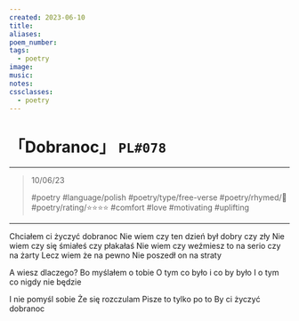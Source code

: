 ```yaml
---
created: 2023-06-10
title:
aliases:
poem_number:
tags:
  - poetry
image:
music:
notes:
cssclasses:
  - poetry
---
```

# 「Dobranoc」 `PL#078`

---

> 10/06/23
> 
> #poetry 
> #language/polish 
> #poetry/type/free-verse 
> #poetry/rhymed/🔴 
> #poetry/rating/⭐⭐⭐⭐ 
> #comfort #love #motivating #uplifting 

---

Chciałem ci życzyć dobranoc
Nie wiem czy ten dzień był dobry czy zły
Nie wiem czy się śmiałeś czy płakałaś
Nie wiem czy weźmiesz to na serio czy na żarty
Lecz wiem że na pewno
Nie poszedł on na straty

A wiesz dlaczego?
Bo myślałem o tobie
O tym co było i co by było
I o tym co nigdy nie będzie

I nie pomyśl sobie
Że się rozczulam
Pisze to tylko po to
By ci życzyć dobranoc